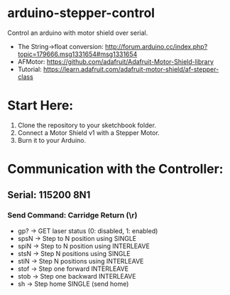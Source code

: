 # arduino-stepper-control
Control an arduino with motor shield over serial.

 * The String->float conversion: http://forum.arduino.cc/index.php?topic=179666.msg1331654#msg1331654
 * AFMotor: https://github.com/adafruit/Adafruit-Motor-Shield-library
 * Tutorial: https://learn.adafruit.com/adafruit-motor-shield/af-stepper-class

# Start Here:
 1. Clone the repository to your sketchbook folder.
 2. Connect a Motor Shield v1 with a Stepper Motor.
 3. Burn it to your Arduino.
 
# Communication with the Controller:
## Serial: 115200 8N1
### Send Command: Carridge Return (\r)
 * gp?  -> GET laser status (0: disabled, 1: enabled)
 * spsN -> Step to N position using SINGLE
 * spiN -> Step to N position using INTERLEAVE
 * stsN -> Step N positions using SINGLE
 * stiN -> Step N positions using INTERLEAVE
 * stof -> Step one forward INTERLEAVE
 * stob -> Step one backward INTERLEAVE
 * sh   -> Step home SINGLE (send home)
